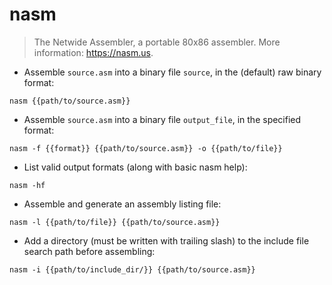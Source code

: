 # nasm

> The Netwide Assembler, a portable 80x86 assembler.
> More information: <https://nasm.us>.

- Assemble `source.asm` into a binary file `source`, in the (default) raw binary format:

`nasm {{path/to/source.asm}}`

- Assemble `source.asm` into a binary file `output_file`, in the specified format:

`nasm -f {{format}} {{path/to/source.asm}} -o {{path/to/file}}`

- List valid output formats (along with basic nasm help):

`nasm -hf`

- Assemble and generate an assembly listing file:

`nasm -l {{path/to/file}} {{path/to/source.asm}}`

- Add a directory (must be written with trailing slash) to the include file search path before assembling:

`nasm -i {{path/to/include_dir/}} {{path/to/source.asm}}`
